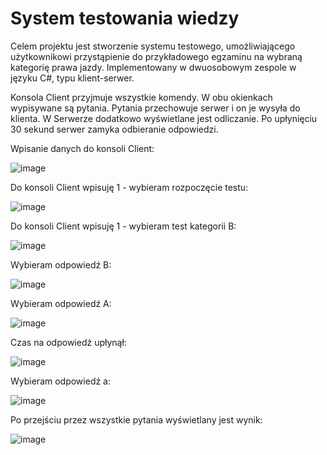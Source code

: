 # System testowania wiedzy
Celem projektu jest stworzenie systemu testowego, umożliwiającego użytkownikowi przystąpienie do przykładowego egzaminu na wybraną kategorię prawa jazdy. Implementowany w dwuosobowym zespole w języku C#, typu klient-serwer.

Konsola Client przyjmuje wszystkie komendy. W obu okienkach wypisywane są pytania. Pytania przechowuje serwer i on je wysyła do klienta. W Serwerze dodatkowo wyświetlane jest odliczanie. Po upłynięciu 30 sekund serwer zamyka odbieranie odpowiedzi.

Wpisanie danych do konsoli Client:

![image](https://github.com/WojciechKielak/Knowledge-testing-system/assets/120566154/221fec5e-6e2e-4d89-865d-76d7461b62d0)

Do konsoli Client wpisuję 1 - wybieram rozpoczęcie testu:

![image](https://github.com/WojciechKielak/Knowledge-testing-system/assets/120566154/b70a054b-34d1-48e6-9e5f-bb3627a55f29)

Do konsoli Client wpisuję 1 - wybieram test kategorii B:

![image](https://github.com/WojciechKielak/Knowledge-testing-system/assets/120566154/de45a1c1-2935-4d4e-a057-3d58ae2e7b7b)

Wybieram odpowiedź B:

![image](https://github.com/WojciechKielak/Knowledge-testing-system/assets/120566154/4e3c1c23-946f-4e79-a573-ea835cd69e14)

Wybieram odpowiedź A:

![image](https://github.com/WojciechKielak/Knowledge-testing-system/assets/120566154/f9e2df4a-9831-4e90-976d-88bb358c644f)

Czas na odpowiedź upłynął:

![image](https://github.com/WojciechKielak/Knowledge-testing-system/assets/120566154/c1d03e08-1604-44c9-9ae7-8f73036ac57d)

Wybieram odpowiedź a:

![image](https://github.com/WojciechKielak/Knowledge-testing-system/assets/120566154/e61cebdc-817e-48d2-b0c5-40369bb0cfbb)

Po przejściu przez wszystkie pytania wyświetlany jest wynik:

![image](https://github.com/WojciechKielak/Knowledge-testing-system/assets/120566154/79fe47f4-d998-4d25-a470-c9501c34e16f)
